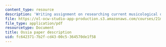 ```yaml
---
content_type: resource
description: 'Writing assignment on researching current musicological database projects '
file: https://ol-ocw-studio-app-production.s3.amazonaws.com/courses/21m-269-studies-in-western-music-history-quantitative-and-computational-approaches-to-music-history-spring-2012/fc6423717b2fcd4300c5364570de1f58_MIT21M_269S12_paper.pdf
file_type: application/pdf
resourcetype: Document
title: Ossia paper description
uid: fc642371-7b2f-cd43-00c5-364570de1f58
---
```

